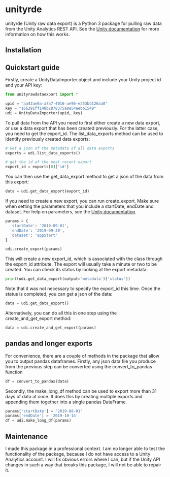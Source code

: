 # unityrde
unityrde (Unity raw data export) is a Python 3 package for pulling raw data from the Unity Analytics REST API. See the [Unity documentation](https://docs.unity3d.com/Manual/UnityAnalyticsRawDataExport.html) for more information on how this works.

## Installation

## Quickstart guide
Firstly, create a UnityDataImporter object and include your Unity project id and your API key:

```python
from unityrawdataexport import *

upid = "aa43ae0a-a7a7-4016-ae96-e253bb126aa8"
key = "166291ff148b2878375a8e54aebb1549"
udi = UnityDataImporter(upid, key)
```

To pull data from the API you need to first either create a new data export, or use a data export that has been created previously. For the latter case, you need to get the export_id. The list_data_exports method can be used to identify previously created data exports:

```python
# Get a json of the metadata of all data exports
exports = udi.list_data_exports()

# get the id of the most recent export
export_id = exports[0]['id']
```

You can then use the get_data_export method to get a json of the data from this export:

```python
data = udi.get_data_export(export_id)
```

If you need to create a new export, you can run create_export. Make sure when setting the parameters that you include a startDate, endDate and dataset. For help on parameters, see the [Unity documentation](https://docs.unity3d.com/Manual/UnityAnalyticsRawDataExport.html).

```python
params = {
  'startDate': '2019-09-01',
  'endDate': '2019-09-30',
  'dataset': 'appStart'
}

udi.create_export(params)
```

This will create a new export_id, which is associated with the class through the export_id attribute. The export will usually take a minute or two to be created. You can check its status by looking at the export metadata:

```python
print(udi.get_data_export(output='metadata')['status'])
```
Note that it was not necessary to specify the export_id this time. Once the status is completed, you can get a json of the data:

```python
data = udi.get_data_export()
```

Alternatively, you can do all this in one step using the create_and_get_export method:

```python
data = udi.create_and_get_export(params)
```

## pandas and longer exports
For convenience, there are a couple of methods in the package that allow you to output pandas dataframes. Firstly, any json data file you produce from the previous step can be converted using the convert_to_pandas function

```python
df = convert_to_pandas(data)
```

Secondly, the make_long_df method can be used to export more than 31 days of data at once. It does this by creating multiple exports and appending them together into a single pandas DataFrame.

```python
params['startDate'] = '2019-08-01'
params['endDate'] = '2019-10-14'
df = udi.make_long_df(params)
```

## Maintenance

I made this package in a professional context. I am no longer able to test the functionality of the package, because I do not have access to a Unity Analytics account. I will fix obvious errors where I can, but if the Unity API changes in such a way that breaks this package, I will not be able to repair it.
